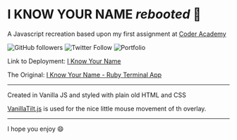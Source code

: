 ﻿

# I KNOW YOUR NAME *rebooted* :robot:

A Javascript recreation based upon my first assignment at [Coder Academy](https://coderacademy.edu.au/)

![GitHub followers](https://img.shields.io/github/followers/alexleybourne?style=flat&logo=github) ![Twitter Follow](https://img.shields.io/twitter/follow/AlexLeybourne?&style=flat&logo=twitter&logoColor=white) ![Portfolio](https://img.shields.io/badge/Portfolio-AlexLeybourne.com%20-blue?style=flat&logo=google-chrome&logoColor=white&link=http://alexleybourne.com)

Link to Deployment:
[I Know Your Name](https://alexleybourne.github.io/I-Know-Your-Name-Rebooted/)

The Original: 
[I Know Your Name - Ruby Terminal App](https://github.com/alexleybourne/I_Know_Your_Name)

------

Created in Vanilla JS and styled with plain old HTML and CSS


[VanillaTilt.js](https://micku7zu.github.io/vanilla-tilt.js/) is used for the nice little mouse movement of th overlay.

-----

I hope you enjoy :smile:


